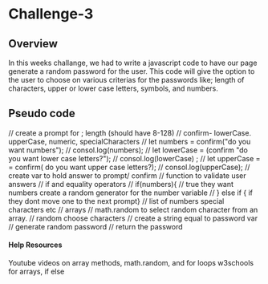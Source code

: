 # Challenge-3


## Overview
In this weeks challange, we had to write a javascript code to have our page generate a random password for the user. This code will give the option to the user to choose on various criterias for the passwords like; length of characters, upper or lower case letters, symbols, and numbers.


## Pseudo code 

// create a prompt for ; length (should have 8-128)
// confirm- lowerCase. upperCase, numeric, specialCharacters
  // let numbers = confirm("do you want numbers");
  // consol.log(numbers);
  // let lowerCase = (confirm "do you want lower case letters?");
  // consol.log(lowerCase) ;
  // let upperCase = = confirm( do you want upper case letters?);
  // consol.log(upperCase);
// create var to hold answer to prompt/ confirm
// function to validate user answers
// if and equality operators
  // if(numbers){
    // true they want numbers create a random generator for the number variable
  // } else if { if they dont move one to the next prompt}
// list of numbers special characters etc
    // arrays
    // math.random to select random character from an array.
    // random choose characters
    // create a string equal to password var 
// generate random password
// return the password

#### Help Resources
Youtube videos on array methods, math.random, and for loops
w3schools for arrays, if else

